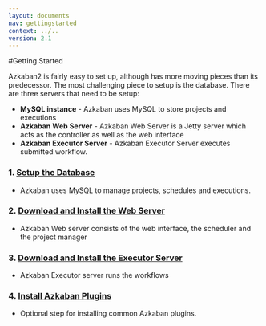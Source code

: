 ```yaml
---
layout: documents
nav: gettingstarted
context: ../..
version: 2.1
---
```


#Getting Started

Azkaban2 is fairly easy to set up, although has more moving pieces than its predecessor. The most challenging piece to setup is the database.
There are three servers that need to be setup:
* **MySQL instance** - Azkaban uses MySQL to store projects and executions
* **Azkaban Web Server** - Azkaban Web Server is a Jetty server which acts as the controller as well as the web interface
* **Azkaban Executor Server** - Azkaban Executor Server executes submitted workflow.

### 1. [Setup the Database](./database.html)
* Azkaban uses MySQL to manage projects, schedules and executions.

### 2. [Download and Install the Web Server](./webserversetup.html)
* Azkaban Web server consists of the web interface, the scheduler and the project manager

### 3. [Download and Install the Executor Server](./execserversetup.html)
* Azkaban Executor server runs the workflows

### 4. [Install Azkaban Plugins](./pluginsetup.html)
* Optional step for installing common Azkaban plugins.

